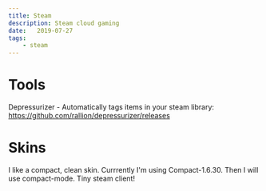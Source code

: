 ```yaml
---
title: Steam
description: Steam cloud gaming
date:   2019-07-27
tags:
	- steam
---
```


# Tools
Depressurizer - Automatically tags items in your steam library: https://github.com/rallion/depressurizer/releases

# Skins
I like a compact, clean skin. Currrently I'm using Compact-1.6.30.
Then I will use compact-mode. Tiny steam client!
